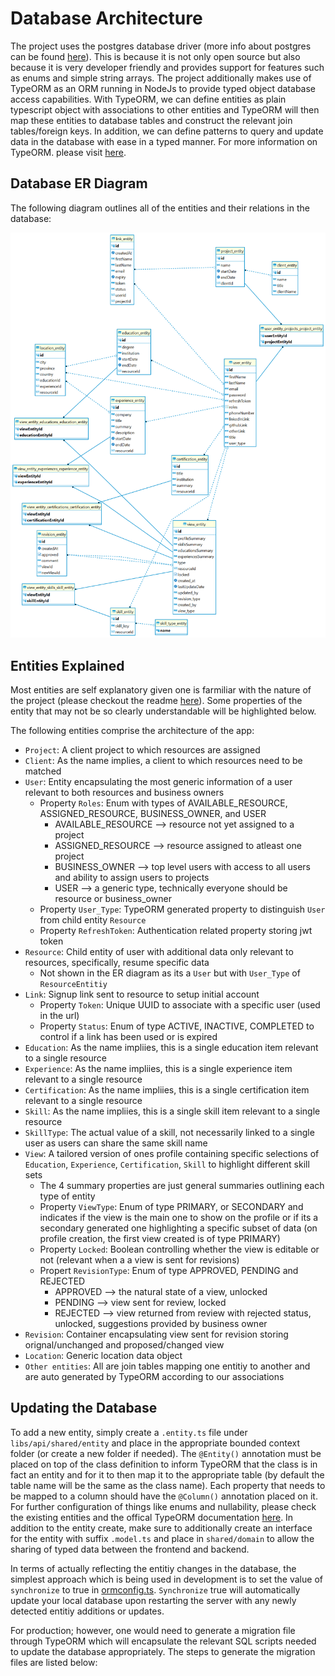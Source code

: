 # Database Architecture

The project uses the postgres database driver (more info about postgres can be found [here](https://www.postgresql.org/)). This is because it is not only open source but also because it is very developer friendly and provides support for features such as enums and simple string arrays. The project additionally makes use of TypeORM as an ORM running in NodeJs to provide typed object database access capabilities. With TypeORM, we can define entities as plain typescript object with associations to other entities and TypeORM will then map these entities to database tables and construct the relevant join tables/foreign keys. In addition, we can define patterns to query and update data in the database with ease in a typed manner. For more information on TypeORM. please visit [here](https://typeorm.io/).

## Database ER Diagram

The following diagram outlines all of the entities and their relations in the database:

![Database Entity Relationship Diagram](../screenshots/er-diagram.png 'Database Entity Relationship Diagram')

## Entities Explained

Most entities are self explanatory given one is farmiliar with the nature of the project (please checkout the readme [here](../../README.md)). Some properties of the entity that may not be so clearly understandable will be highlighted below.

The following entities comprise the architecture of the app:

- `Project`: A client project to which resources are assigned
- `Client`: As the name implies, a client to which resources need to be matched
- `User`: Entity encapsulating the most generic information of a user relevant to both resources and business owners
  - Property `Roles`: Enum with types of AVAILABLE_RESOURCE, ASSIGNED_RESOURCE, BUSINESS_OWNER, and USER
    - AVAILABLE_RESOURCE --> resource not yet assigned to a project
    - ASSIGNED_RESOURCE --> resource assigned to atleast one project
    - BUSINESS_OWNER --> top level users with access to all users and ability to assign users to projects
    - USER --> a generic type, technically everyone should be resource or business_owner
  - Property `User_Type`: TypeORM generated property to distinguish `User` from child entity `Resource`
  - Property `RefreshToken`: Authentication related property storing jwt token
- `Resource`: Child entity of user with additional data only relevant to resources, specifically, resume specific data
  - Not shown in the ER diagram as its a `User` but with `User_Type` of `ResourceEntitiy`
- `Link`: Signup link sent to resource to setup initial account
  - Property `Token`: Unique UUID to associate with a specific user (used in the url)
  - Property `Status`: Enum of type ACTIVE, INACTIVE, COMPLETED to control if a link has been used or is expired
- `Education`: As the name impliies, this is a single education item relevant to a single resource
- `Experience`: As the name impliies, this is a single experience item relevant to a single resource
- `Certification`: As the name impliies, this is a single certification item relevant to a single resource
- `Skill`: As the name impliies, this is a single skill item relevant to a single resource
- `SkillType`: The actual value of a skill, not necessarily linked to a single user as users can share the same skill name
- `View`: A tailored version of ones profile containing specific selections of `Education`, `Experience`, `Certification`, `Skill` to highlight different skill sets
  - The 4 summary properties are just general summaries outlining each type of entity
  - Property `ViewType`: Enum of type PRIMARY, or SECONDARY and indicates if the view is the main one to show on the profile or if its a secondary generated one highlighting a specific subset of data (on profile creation, the first view created is of type PRIMARY)
  - Property `Locked`: Boolean controlling whether the view is editable or not (relevant when a a view is sent for revisions)
  - Propert `RevisionType`: Enum of type APPROVED, PENDING and REJECTED
    - APPROVED --> the natural state of a view, unlocked
    - PENDING --> view sent for review, locked
    - REJECTED --> view returned from review with rejected status, unlocked, suggestions provided by business owner
- `Revision`: Container encapsulating view sent for revision storing orignal/unchanged and proposed/changed view
- `Location`: Generic location data object
- `Other entities`: All are join tables mapping one entitiy to another and are auto generated by TypeORM according to our associations

## Updating the Database

To add a new entity, simply create a `.entity.ts` file under `libs/api/shared/entity` and place in the appropriate bounded context folder (or create a new folder if needed). The `@Entity()` annotation must be placed on top of the class definition to inform TypeORM that the class is in fact an entity and for it to then map it to the appropriate table (by default the table name will be the same as the class name). Each property that needs to be mapped to a column should have the `@Column()` annotation placed on it. For further configuration of things like enums and nullability, please check the existing entities and the offical TypeORM documentation [here](https://typeorm.io/). In addition to the entity create, make sure to additionally create an interface for the entity with suffix `.model.ts` and place in `shared/domain` to allow the sharing of typed data between the frontend and backend.

In terms of actually reflecting the entitiy changes in the database, the simplest approach which is being used in development is to set the value of `synchronize` to true in [ormconfig.ts](../../ormconfig.ts). `Synchronize` true will automatically update your local database upon restarting the server with any newly detected entitiy additions or updates.

For production; however, one would need to generate a migration file through TypeORM which will encapsulate the relevant SQL scripts needed to update the database appropriately. The steps to generate the migration files are listed below:
